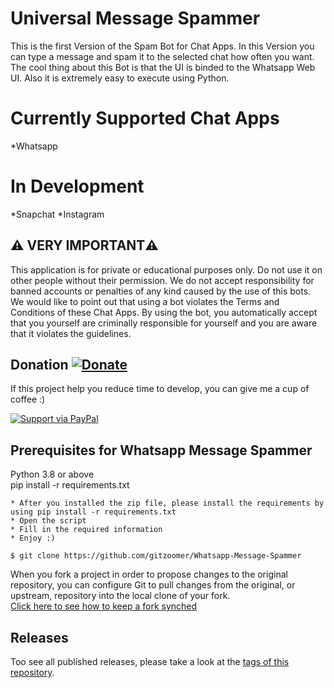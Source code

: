 # Universal Message Spammer
  This is the first Version of the Spam Bot for Chat Apps. In this Version you can type a message and spam it to the selected chat how often you want. The cool thing about this Bot is that the UI is binded to the Whatsapp Web UI. Also it is extremely easy to execute using Python.
  
# Currently Supported Chat Apps
  *Whatsapp
 
 # In Development
  *Snapchat
  *Instagram

## :warning: VERY IMPORTANT:warning:
This application is for private or educational purposes only. Do not use it on other people without their permission.
We do not accept responsibility for banned accounts or penalties of any kind caused by the use of this bots. We would like to point out that using a bot violates the Terms and Conditions of these Chat Apps. By using the bot, you automatically accept that you yourself are criminally responsible for yourself and you are aware that it violates the guidelines.
</br >
## Donation [![Donate](https://img.shields.io/badge/Donate-PayPal-green.svg)](https://www.paypal.me/LukasReiner/) 
If this project help you reduce time to develop, you can give me a cup of coffee :)

[![Support via PayPal](https://cdn.rawgit.com/twolfson/paypal-github-button/1.0.0/dist/button.svg)](https://www.paypal.me/bisharakh) 

## Prerequisites for Whatsapp Message Spammer

Python 3.8 or above \
pip install -r requirements.txt



```
* After you installed the zip file, please install the requirements by using pip install -r requirements.txt
* Open the script
* Fill in the required information
* Enjoy :)
```

```
$ git clone https://github.com/gitzoomer/Whatsapp-Message-Spammer
```
When you fork a project in order to propose changes to the original repository, you can configure Git to pull changes from the original, or upstream, repository into the local clone of your fork.</br >
[Click here to see how to keep a fork synched](https://help.github.com/articles/fork-a-repo/)

## Releases

Too see all published releases, please take a look at the [tags of this repository](https://github.com/gitzoomer/Whatsapp-Message-Spammer/tags).

